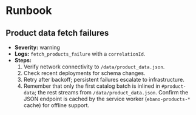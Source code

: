 # Runbook

## Product data fetch failures
- **Severity:** warning
- **Logs:** `fetch_products_failure` with a `correlationId`.
- **Steps:**
  1. Verify network connectivity to `/data/product_data.json`.
  2. Check recent deployments for schema changes.
  3. Retry after backoff; persistent failures escalate to infrastructure.
  4. Remember that only the first catalog batch is inlined in `#product-data`; the rest streams from `/data/product_data.json`. Confirm the JSON endpoint is cached by the service worker (`ebano-products-*` cache) for offline support.
